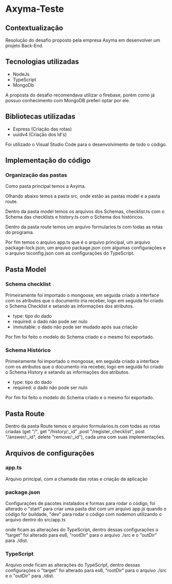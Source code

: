 # Axyma-Teste

<section>
  <h2>Contextualização</h2>
    <p> Resolução do desafio proposto pela empresa Axyma em desenvolver um projeto Back-End. </p>
</section>

<section>
  <h2>Tecnologias utilizadas</h2>
    <ul>
      <li>NodeJs</li>
      <li>TypeScript</li>
      <li>MongoDb</li>
    </ul>
    <p> A proposta do desafio recomendava utilizar o firebase, porém como já possuo conhecimento com MongoDB preferi optar por ele. </p>
    <h2>Bibliotecas utilizadas</h2>
    <ul>
      <li>Express (Criação das rotas)</li>
      <li>uuidv4 (Criação dos Id's)</li>
    </ul>
    <p> Foi utilizado o Visual Studio Code para o desenvolvimento de todo o código. </p>
</section>
  
<section>
  <h2>Implementação do código</h2>
  <h3>Organização das pastas</h3>
  <p>Como pasta principal temos a Axyma.</p>
  <p>Olhando abaixo temos a pasta src, onde estão as pastas model e a pasta route.</p>
  <p>Dentro da pasta model temos os arquivos dos Schemas, checklist.ts com o Schema das checklists e history.ts com o Schema dos históricos.</p>
  <p>Dentro da pasta route temos um arquivo formularios.ts com todas as rotas do programa.</p>
  <p>Por fim temos o arquivo app.ts que é o arquivo principal, um arquivo package-lock.json, um arquivo package.json com algumas configurações e o arquivo tsconfig.json com as configurações do TypeScript.</p>
  
  <h2> Pasta Model </h2>
  <article>
    <h3>Schema checklist</h3>
    <p>Primeiramente foi importado o mongoose, em seguida criado a interface com os atributos que o documento iria receber, logo em seguida foi criado o Schema Checklist e setando as informações dos atributos.</p>
    <ul>
      <li>type: tipo do dado</li>
      <li>required: o dado não pode ser nulo</li>
      <li>immutable: o dado não pode ser mudado após sua criação</li>
    </ul>
    <p>Por fim foi feito o modelo do Schema criado e o mesmo foi exportado.</p>
  </article>
  
  <article>
    <h3>Schema Histórico</h3>
    <p>Primeiramente foi importado o mongoose, em seguida criado a interface com os atributos que o documento iria receber, logo em seguida foi criado o Schema History e setando as informações dos atributos.</p>
    <ul>
      <li>type: tipo do dado</li>
      <li>required: o dado não pode ser nulo</li>
    </ul>
    <p>Por fim foi feito o modelo do Schema criado e o mesmo foi exportado.</p>
  </article>

</section>

<section>
  <h2>Pasta Route</h2>
  <p>Dentro da pasta Route temos o arquivo formularios.ts com todas as rotas criadas (get "/", get "/history/:_id" ,post "/register_checklist", post "/answer/:_id", delete "remove/:_id"), cada uma com suas implementações.
</section>

<section>
  <h2>Arquivos de configurações</h2>
  <h3>app.ts</h3>
  <p>Arquivo principal, com a chamada das rotas e criação da aplicação<p>
  <h3>package.json</h3>
  <p>Configurações de pacotes instalados e formas para rodar o código, foi alterado o "start" para criar uma pasta dist com um arquivo app.js quando o código for buildade, "dev" para rodar o código com nodemon utilizando o arquivo dentro do src/app.ts</p>  onde ficam as alterações do TypeScript, dentro dessas configurações o "target" foi alterado para es6, "rootDir" para o arquivo ./src e o "outDir" para ./dist.</p>
  <h3>TypeScript</h3>
  <p>Arquivo onde ficam as alterações do TypeScript, dentro dessas configurações o "target" foi alterado para es6, "rootDir" para o arquivo ./src e o "outDir" para ./dist.</p>
</section>

